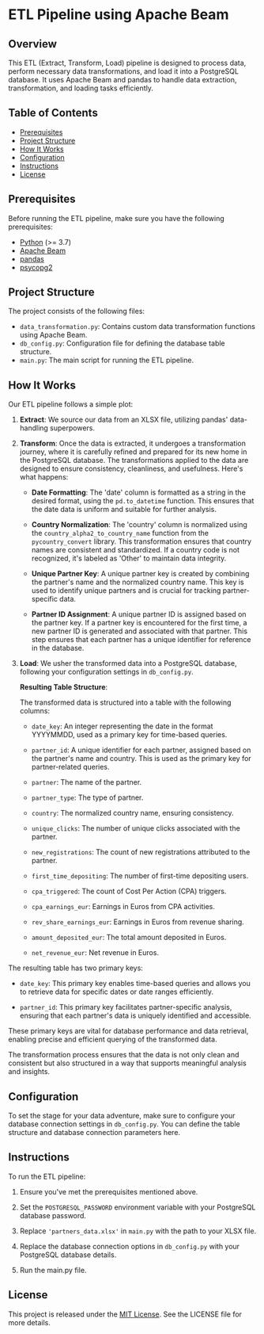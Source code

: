 # ETL Pipeline using Apache Beam

## Overview

This ETL (Extract, Transform, Load) pipeline is designed to process data, perform necessary data transformations, and load it into a PostgreSQL database. It uses Apache Beam and pandas to handle data extraction, transformation, and loading tasks efficiently.

## Table of Contents

- [Prerequisites](#prerequisites)
- [Project Structure](#project-structure)
- [How It Works](#how-it-works)
- [Configuration](#configuration)
- [Instructions](#instructions)
- [License](#license)

## Prerequisites

Before running the ETL pipeline, make sure you have the following prerequisites:

- [Python](https://www.python.org/downloads/) (>= 3.7)
- [Apache Beam](https://beam.apache.org/get-started/quickstart-py/)
- [pandas](https://pandas.pydata.org/pandas-docs/stable/getting_started/install.html)
- [psycopg2](https://pypi.org/project/psycopg2/)

## Project Structure

The project consists of the following files:

- `data_transformation.py`: Contains custom data transformation functions using Apache Beam.
- `db_config.py`: Configuration file for defining the database table structure.
- `main.py`: The main script for running the ETL pipeline.

## How It Works

Our ETL pipeline follows a simple plot:

1. **Extract**: We source our data from an XLSX file, utilizing pandas' data-handling superpowers.

2. **Transform**: Once the data is extracted, it undergoes a transformation journey, where it is carefully refined and prepared for its new home in the PostgreSQL database. The transformations applied to the data are designed to ensure consistency, cleanliness, and usefulness. Here's what happens:

   - **Date Formatting**: The 'date' column is formatted as a string in the desired format, using the `pd.to_datetime` function. This ensures that the date data is uniform and suitable for further analysis.

   - **Country Normalization**: The 'country' column is normalized using the `country_alpha2_to_country_name` function from the `pycountry_convert` library. This transformation ensures that country names are consistent and standardized. If a country code is not recognized, it's labeled as 'Other' to maintain data integrity.

   - **Unique Partner Key**: A unique partner key is created by combining the partner's name and the normalized country name. This key is used to identify unique partners and is crucial for tracking partner-specific data.

   - **Partner ID Assignment**: A unique partner ID is assigned based on the partner key. If a partner key is encountered for the first time, a new partner ID is generated and associated with that partner. This step ensures that each partner has a unique identifier for reference in the database.

3. **Load**: We usher the transformed data into a PostgreSQL database, following your configuration settings in `db_config.py`.

   **Resulting Table Structure**:

   The transformed data is structured into a table with the following columns:

   - `date_key`: An integer representing the date in the format YYYYMMDD, used as a primary key for time-based queries.

   - `partner_id`: A unique identifier for each partner, assigned based on the partner's name and country. This is used as the primary key for partner-related queries.

   - `partner`: The name of the partner.

   - `partner_type`: The type of partner.

   - `country`: The normalized country name, ensuring consistency.

   - `unique_clicks`: The number of unique clicks associated with the partner.

   - `new_registrations`: The count of new registrations attributed to the partner.

   - `first_time_depositing`: The number of first-time depositing users.

   - `cpa_triggered`: The count of Cost Per Action (CPA) triggers.

   - `cpa_earnings_eur`: Earnings in Euros from CPA activities.

   - `rev_share_earnings_eur`: Earnings in Euros from revenue sharing.

   - `amount_deposited_eur`: The total amount deposited in Euros.

   - `net_revenue_eur`: Net revenue in Euros.

The resulting table has two primary keys:

- `date_key`: This primary key enables time-based queries and allows you to retrieve data for specific dates or date ranges efficiently.

- `partner_id`: This primary key facilitates partner-specific analysis, ensuring that each partner's data is uniquely identified and accessible.

These primary keys are vital for database performance and data retrieval, enabling precise and efficient querying of the transformed data.

The transformation process ensures that the data is not only clean and consistent but also structured in a way that supports meaningful analysis and insights.


## Configuration

To set the stage for your data adventure, make sure to configure your database connection settings in `db_config.py`. You can define the table structure and database connection parameters here.

## Instructions

To run the ETL pipeline:

1. Ensure you've met the prerequisites mentioned above.

2. Set the `POSTGRESQL_PASSWORD` environment variable with your PostgreSQL database password.

3. Replace `'partners_data.xlsx'` in `main.py` with the path to your XLSX file.

4. Replace the database connection options in `db_config.py` with your PostgreSQL database details.

5. Run the main.py file.

## License

This project is released under the [MIT License](LICENSE). See the LICENSE file for more details.
